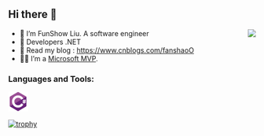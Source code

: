 ## Hi there 👋

<img align="right" src="https://github-readme-stats.vercel.app/api?username=fanslead&count_private=true&show_icons=true&hide_title=true&hide=stars" />


- 🔭 I’m FunShow Liu. A software engineer
- 👾 Developers .NET
- 👒 Read my blog : https://www.cnblogs.com/fanshaoO
- 👨‍💻 I’m a [Microsoft MVP](https://mvp.microsoft.com/zh-CN/mvp/profile/d69595ed-3f31-4104-9e68-df24bb047dd6).
<h3 align="left">Languages and Tools:</h3>
<p align="left"> <a href="https://www.w3schools.com/cs/" target="_blank" rel="noreferrer"> <img src="https://raw.githubusercontent.com/devicons/devicon/master/icons/csharp/csharp-original.svg" alt="csharp" width="40" height="40"/> </a> </p>


[![trophy](https://github-profile-trophy.vercel.app/?username=fanslead)](https://github.com/fanslead)

